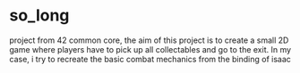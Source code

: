 # so_long

project from 42 common core, the aim of this project is to create a small 2D game where players have to pick up all collectables and go to the exit. In my case, i try to recreate the basic combat mechanics from the binding of isaac
